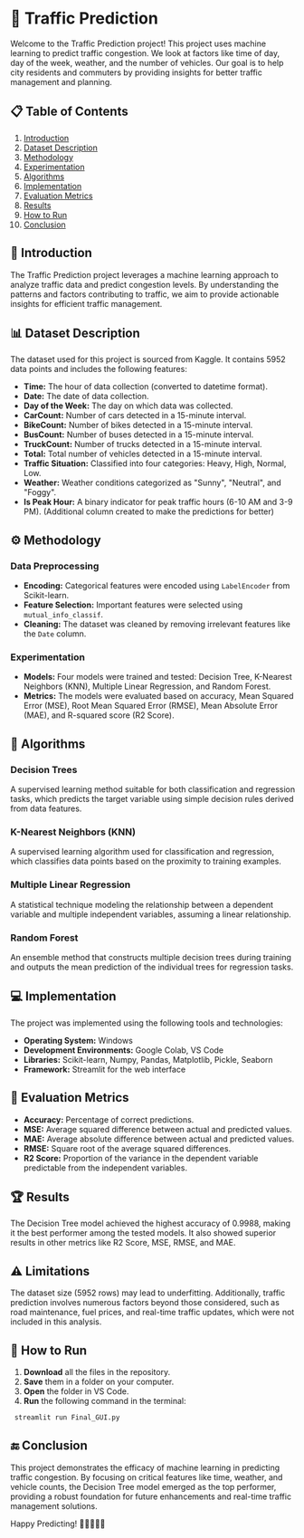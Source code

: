 # 🚦 Traffic Prediction

Welcome to the Traffic Prediction project! This project uses machine learning to predict traffic congestion. We look at factors like time of day, day of the week, weather, and the number of vehicles. Our goal is to help city residents and commuters by providing insights for better traffic management and planning.


## 📋 Table of Contents
1. [Introduction](#introduction)
2. [Dataset Description](#dataset-description)
3. [Methodology](#methodology)
4. [Experimentation](#experimentation)
5. [Algorithms](#algorithms)
6. [Implementation](#implementation)
7. [Evaluation Metrics](#evaluation-metrics)
8. [Results](#results)
9. [How to Run](#HowtoRun)
10. [Conclusion](#conclusion)

## 📝 Introduction
The Traffic Prediction project leverages a machine learning approach to analyze traffic data and predict congestion levels. By understanding the patterns and factors contributing to traffic, we aim to provide actionable insights for efficient traffic management.

## 📊 Dataset Description
The dataset used for this project is sourced from Kaggle. It contains 5952 data points and includes the following features:
- **Time:** The hour of data collection (converted to datetime format).
- **Date:** The date of data collection.
- **Day of the Week:** The day on which data was collected.
- **CarCount:** Number of cars detected in a 15-minute interval.
- **BikeCount:** Number of bikes detected in a 15-minute interval.
- **BusCount:** Number of buses detected in a 15-minute interval.
- **TruckCount:** Number of trucks detected in a 15-minute interval.
- **Total:** Total number of vehicles detected in a 15-minute interval.
- **Traffic Situation:** Classified into four categories: Heavy, High, Normal, Low.
- **Weather:** Weather conditions categorized as "Sunny", "Neutral", and "Foggy".
- **Is Peak Hour:** A binary indicator for peak traffic hours (6-10 AM and 3-9 PM). (Additional column created to make the predictions for better)

## ⚙️ Methodology
### Data Preprocessing
- **Encoding:** Categorical features were encoded using `LabelEncoder` from Scikit-learn.
- **Feature Selection:** Important features were selected using `mutual_info_classif`.
- **Cleaning:** The dataset was cleaned by removing irrelevant features like the `Date` column.

### Experimentation
- **Models:** Four models were trained and tested: Decision Tree, K-Nearest Neighbors (KNN), Multiple Linear Regression, and Random Forest.
- **Metrics:** The models were evaluated based on accuracy, Mean Squared Error (MSE), Root Mean Squared Error (RMSE), Mean Absolute Error (MAE), and R-squared score (R2 Score).

## 🧠 Algorithms
### Decision Trees
A supervised learning method suitable for both classification and regression tasks, which predicts the target variable using simple decision rules derived from data features.

### K-Nearest Neighbors (KNN)
A supervised learning algorithm used for classification and regression, which classifies data points based on the proximity to training examples.

### Multiple Linear Regression
A statistical technique modeling the relationship between a dependent variable and multiple independent variables, assuming a linear relationship.

### Random Forest
An ensemble method that constructs multiple decision trees during training and outputs the mean prediction of the individual trees for regression tasks.

## 💻 Implementation
The project was implemented using the following tools and technologies:
- **Operating System:** Windows
- **Development Environments:** Google Colab, VS Code
- **Libraries:** Scikit-learn, Numpy, Pandas, Matplotlib, Pickle, Seaborn
- **Framework:** Streamlit for the web interface

## 📏 Evaluation Metrics
- **Accuracy:** Percentage of correct predictions.
- **MSE:** Average squared difference between actual and predicted values.
- **MAE:** Average absolute difference between actual and predicted values.
- **RMSE:** Square root of the average squared differences.
- **R2 Score:** Proportion of the variance in the dependent variable predictable from the independent variables.

## 🏆 Results
The Decision Tree model achieved the highest accuracy of 0.9988, making it the best performer among the tested models. It also showed superior results in other metrics like R2 Score, MSE, RMSE, and MAE.

## ⚠️ Limitations
The dataset size (5952 rows) may lead to underfitting. Additionally, traffic prediction involves numerous factors beyond those considered, such as road maintenance, fuel prices, and real-time traffic updates, which were not included in this analysis.

## 🚀 How to Run

1. **Download** all the files in the repository.
2. **Save** them in a folder on your computer.
3. **Open** the folder in VS Code.
4. **Run** the following command in the terminal:

  ```bash
   streamlit run Final_GUI.py
```


## 🔚 Conclusion
This project demonstrates the efficacy of machine learning in predicting traffic congestion. By focusing on critical features like time, weather, and vehicle counts, the Decision Tree model emerged as the top performer, providing a robust foundation for future enhancements and real-time traffic management solutions.

Happy Predicting! 🚗🚴‍♂️🚌🚛
